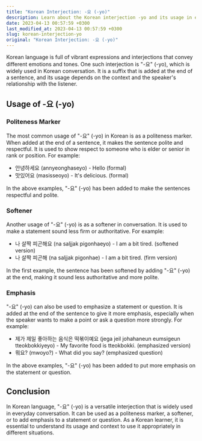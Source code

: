 ```yaml
---
title: "Korean Interjection: -요 (-yo)"
description: Learn about the Korean interjection -yo and its usage in everyday conversation.
date: 2023-04-13 00:57:59 +0300
last_modified_at: 2023-04-13 00:57:59 +0300
slug: korean-interjection-yo
original: "Korean Interjection: -요 (-yo)"
---
```

Korean language is full of vibrant expressions and interjections that convey different emotions and tones. One such interjection is "-요" (-yo), which is widely used in Korean conversation. It is a suffix that is added at the end of a sentence, and its usage depends on the context and the speaker's relationship with the listener. 

## Usage of -요 (-yo)

### Politeness Marker

The most common usage of "-요" (-yo) in Korean is as a politeness marker. When added at the end of a sentence, it makes the sentence polite and respectful. It is used to show respect to someone who is elder or senior in rank or position. For example: 

- 안녕하세요 (annyeonghaseyo) - Hello (formal)
- 맛있어요 (masisseoyo) - It's delicious. (formal)

In the above examples, "-요" (-yo) has been added to make the sentences respectful and polite.

### Softener

Another usage of "-요" (-yo) is as a softener in conversation. It is used to make a statement sound less firm or authoritative. For example:

- 나 살짝 피곤해요 (na saljjak pigonhaeyo) - I am a bit tired. (softened version)
- 나 살짝 피곤해 (na saljjak pigonhae) - I am a bit tired. (firm version)

In the first example, the sentence has been softened by adding "-요" (-yo) at the end, making it sound less authoritative and more polite.

### Emphasis

"-요" (-yo) can also be used to emphasize a statement or question. It is added at the end of the sentence to give it more emphasis, especially when the speaker wants to make a point or ask a question more strongly. For example:

- 제가 제일 좋아하는 음식은 떡볶이예요 (jega jeil johahaneun eumsigeun tteokbokkiyeyo) - My favorite food is tteokbokki. (emphasized version)
- 뭐요? (mwoyo?) - What did you say? (emphasized question)

In the above examples, "-요" (-yo) has been added to put more emphasis on the statement or question.

## Conclusion

In Korean language, "-요" (-yo) is a versatile interjection that is widely used in everyday conversation. It can be used as a politeness marker, a softener, or to add emphasis to a statement or question. As a Korean learner, it is essential to understand its usage and context to use it appropriately in different situations.